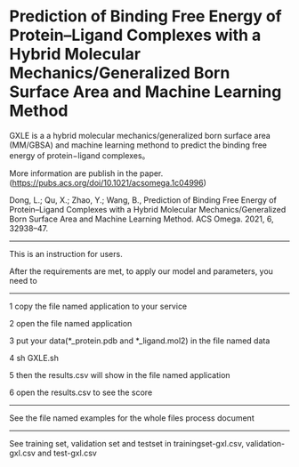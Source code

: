 # Prediction of Binding Free Energy of Protein–Ligand Complexes with a Hybrid Molecular Mechanics/Generalized Born Surface Area and Machine Learning Method
GXLE is a a hybrid molecular mechanics/generalized born surface area (MM/GBSA) and machine learning methond to predict the binding free energy of protein−ligand complexes。


More information are publish in the paper.(https://pubs.acs.org/doi/10.1021/acsomega.1c04996)

Dong, L.; Qu, X.; Zhao, Y.; Wang, B., Prediction of Binding Free Energy of Protein–Ligand Complexes with a Hybrid Molecular Mechanics/Generalized Born Surface Area and Machine Learning Method. ACS Omega. 2021, 6, 32938–47.


---------------------------------------------------------------------------------------------------------------------------------------------

This is an instruction for users.

After the requirements are met, to apply our model and parameters, you need to

---------------------------------------------------------------------------------------------------------------------------------------------

1 copy the file named application to your service

2 open the file named application

3 put your data(*_protein.pdb and *_ligand.mol2) in the file named data

4 sh GXLE.sh

5 then the results.csv will show in the file named application

6 open the results.csv to see the score

---------------------------------------------------------------------------------------------------------------------------------------------

See  the file named examples for the whole files process document

---------------------------------------------------------------------------------------------------------------------------------------------
See training set, validation set and testset in trainingset-gxl.csv, validation-gxl.csv and test-gxl.csv
